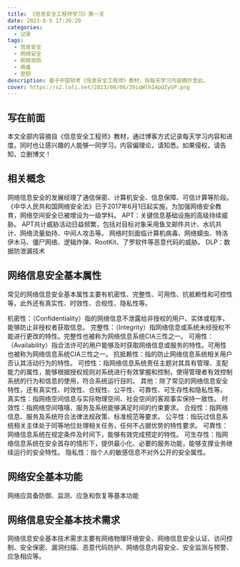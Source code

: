 ```yaml
---
title: 《信息安全工程师学习》第一天
date: 2023-8-5 17:20:20
categories:
  - 记录
tags:
  - 信息安全
  - 网络安全
  - 网络攻防
  - 病毒
  - 密钥
description: 基于中国软考《信息安全工程师》教材，将每天学习内容摘抄至此。
cover: https://s2.loli.net/2023/08/06/39iqWlh14pUZyGP.png
---
```

## 写在前面
本文全部内容摘自《信息安全工程师》教材，通过博客方式记录每天学习内容和进度。同时也让感兴趣的人能够一同学习。内容偏理论，请知悉。如果侵权，请告知，立删博文！
## 相关概念
网络信息安全的发展经理了通信保密、计算机安全、信息保障、可信计算等阶段。
《中华人民共和国网络安全法》已于2017年6月1日起实施，为加强网络安全教育，网络空间安全已被增设为一级学科。
APT：关键信息基础设施的高级持续威胁。
APT共计威胁活动日益频繁，包括对目标对象采用鱼叉邮件共计、水坑共计、网络流量劫持、中间人攻击等。
网络时刻面临计算机病毒、网络蠕虫、特洛伊木马、僵尸网络、逻辑炸弹、RootKit、了罗软件等恶意代码的威胁。
DLP：数据防泄漏技术
## 网络信息安全基本属性
常见的网络信息安全基本属性主要有机密性、完整性、可用性、抗抵赖性和可控性等，此外还有真实性、时效性、合规性、隐私性等。

机密性：（Confidentiality）指的网络信息不泄露给非授权的用户、实体或程序，能够防止非授权者获取信息。
完整性：（Integrity）指网络信息或系统未经授权不能进行更改的特性。完整性也被称为网络信息系统CIA三性之一。
可用性：（Availability）指合法许可的用户能够及时获取网络信息或服务的特性。可用性也被称为网络信息系统CIA三性之一。
抗抵赖性：指的防止网络信息系统相关用户否认其活动行为的特性。
可控性：指网络信息系统责任主题对其具有管理、支配能力的属性，能够根据授权规则对系统进行有效掌握和控制，使得管理者有效控制系统的行为和信息的使用，符合系统运行目的。
其他：除了常见的网络信息安全特性，还有真实性、时效性、合规性、公平性、可靠性、可生存性和隐私性等。
真实性：指网络空间信息与实际物理空间、社会空间的客观事实保持一致性。
时效性：指网络空间嘻嘻、服务及系统能够满足时间的约束要求。
合规性：指网络信息、服务及系统符合法律法规政策、标准规范等要求。
公平性：指玩过信息系统相关主体处于同等地位处理相关任务，任何不占据优势的特性要求。
可靠性：网络信息系统在规定条件及时间下，能够有效完成预定的特性。
可生存性：指网络信息系统在安全首存的情形下，提供最小化、必要的服务功能，能够支撑业务继续运行的安全特性。
隐私性：指个人的敏感信息不对外公开的安全属性。

## 网络安全基本功能
网络应具备防御、监测、应急和恢复等基本功能

## 网络信息安全基本技术需求
网络信息安全基本技术需求主要有网络物理环境安全、网络信息安全认证、访问控制、安全保密、漏洞扫描、恶意代码防护、网络信息内容安全、安全监测与预警、应急相应等。

